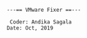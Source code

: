 


             ---== VMware Fixer ==---         
                                         
              Coder: Andika Sagala  
             Date: Oct, 2019 
